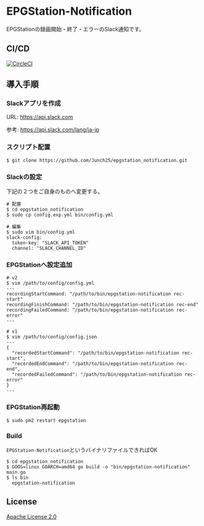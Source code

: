 # EPGStation-Notification 
EPGStationの録画開始・終了・エラーのSlack通知です。

## CI/CD
[![CircleCI](https://circleci.com/gh/Junch25/epgstation_notification.svg?style=svg)](https://circleci.com/gh/Junch25/epgstation_notification)

## 導入手順
### Slackアプリを作成

URL: https://api.slack.com

参考: https://api.slack.com/lang/ja-jp

### スクリプト配置
```shell script
$ git clone https://github.com/Junch25/epgstation_notification.git
```

### Slackの設定

下記の２つをご自身のものへ変更する。
```shell script
# 配置
$ cd epgstation_notification
$ sudo cp config.exp.yml bin/config.yml

# 編集
$ sudo vim bin/config.yml
slack-config:
  token-key: "SLACK_API_TOKEN"
  channel: "SLACK_CHANNEL_ID"
```

### EPGStationへ設定追加
```shell script
# v2
$ vim /path/to/config/config.yml
---
recordingStartCommand: "/path/to/bin/epgstation-notification rec-start"
recordingFinishCommand: "/path/to/bin/epgstation-notification rec-end"
recordingFailedCommand: "/path/to/bin/epgstation-notification rec-error"
---

# v1
$ vim /path/to/config/config.json
---
{
  "recordedStartCommand": "/path/to/bin/epgstation-notification rec-start",
  "recordedEndCommand": "/path/to/bin/epgstation-notification rec-end",
  "recordedFailedCommand": "/path/to/bin/epgstation-notification rec-error"
}
---
```
### EPGStation再起動
```shell script
$ sudo pm2 restart epgstation
```

### Build

`EPGStation-Notification`というバイナリファイルできればOK
```shell script
$ cd epgstation_notification
$ GOOS=linux GOARCH=amd64 go build -o "bin/epgstation-notification" main.go
$ ls bin
  epgstation-notification
```

## License
[Apache License 2.0](https://github.com/Junch25/rec_notice_slack_dev/blob/main/LICENSE)
